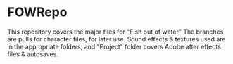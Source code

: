 # FOWRepo
This repository covers the major files for "Fish out of water" The branches are pulls for character files, for later use. Sound effects & textures used are in the appropriate folders, and "Project" folder covers Adobe after effects files & autosaves.